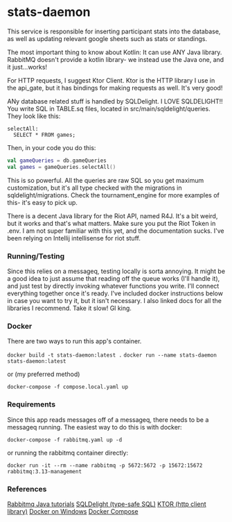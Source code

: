 # stats-daemon

This service is responsible for inserting participant stats into the database,
as well as updating relevant google sheets such as stats or standings.

The most important thing to know about Kotlin: It can use ANY Java library.
RabbitMQ doesn't provide a kotlin library- we instead use the Java one, and it
just...works!

For HTTP requests, I suggest Ktor Client. Ktor is the HTTP library I use in the 
api_gate, but it has bindings for making requests as well. It's very good!

ANy database related stuff is handled by SQLDelight. I LOVE SQLDELIGHT!! You write 
SQL in TABLE.sq files, located in src/main/sqldelight/queries. They look like this:
```sqldelight
selectAll:
  SELECT * FROM games;
```
Then, in your code you do this:
```kotlin
val gameQueries = db.gameQueries
val games = gameQueries.selectAll()
```
This is so powerful. All the queries are raw SQL so you get maximum customization, but 
it's all type checked with the migrations in sqldelight/migrations. Check the 
tournament_engine for more examples of this- it's easy to pick up.

There is a decent Java library for the Riot API, named R4J. It's a bit weird, but it works
and that's what matters. Make sure you put the Riot Token in .env. I am not super familiar 
with this yet, and the documentation sucks. I've been relying on Intellij intellisense for 
riot stuff.

### Running/Testing

Since this relies on a messageq, testing locally is sorta annoying. It might be a good idea to 
just assume that reading off the queue works (I'll handle it), and just test by directly invoking 
whatever functions you write. I'll connect everything together once it's ready. I've included docker 
instructions below in case you want to try it, but it isn't necessary. I also linked docs for all the
libraries I recommend. Take it slow! Gl king.

### Docker

There are two ways to run this app's container.

`docker build -t stats-daemon:latest .`
`docker run --name stats-daemon stats-daemon:latest`

or (my preferred method)

`docker-compose -f compose.local.yaml up`

### Requirements

Since this app reads messages off of a messageq, there needs to be a messageq
running. The easiest way to do this is with docker:

`docker-compose -f rabbitmq.yaml up -d`

or running the rabbitmq container directly:

`docker run -it --rm --name rabbitmq -p 5672:5672 -p 15672:15672 rabbitmq:3.13-management`

### References

[Rabbitmq Java tutorials](https://www.rabbitmq.com/tutorials/tutorial-one-java)
[SQLDelight (type-safe SQL)](https://cashapp.github.io/sqldelight/2.0.2/)
[KTOR (http client
library)](https://ktor.io/docs/client-create-new-application.html)
[Docker on Windows](https://docs.docker.com/desktop/install/windows-install/)
[Docker Compose](https://docs.docker.com/compose/gettingstarted/)




